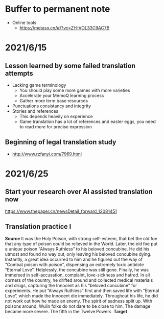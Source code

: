 # Buffer to permanent note
- Online tools
    - https://metaso.cn/#/?vc=ZH-VOL33C9AC7B
# 2021/6/15
## Lesson learned by some failed translation attempts
- Lacking game terminology
  - You should play some more games with more varieties
  - Accelerate your MemoQ learning process
  - Gather more term base resources
- Punctuations consistancy and integrity
- Stories and references
  - This depends heavily on experience
  - Game translation has a lot of references and easter eggs, you need to read more for precise expression


## Beginning of legal translation study
- http://www.rzfanyi.com/7969.html

# 2021/6/25
## Start your research over AI assisted translation now
https://www.thepaper.cn/newsDetail_forward_12081451

## Translation practice I
**Source**
It was the Holy Poison, with strong self-esteem, that bet the old foe that any type of poison could be relieved in the World. Later, the old foe put a unique poison “Always Ruthless” to his beloved concubine. He did his utmost and found no way out, only leaving his beloved concubine dying. Instantly, a great idea occurred to him and he figured out the way of “Combat poison with poison”, dispensing an extremely toxic antidote “Eternal Love”. Helplessly, the concubine was still gone. Finally, he was immersed in self-accusation, complaint, love-sickness and hatred. In all corners of the country, he drifted around and collected medical materials and drugs, capturing the Innocent as his “beloved concubine” for experiments. He put “Always Ruthless” first and then saved life with “Eternal Love”, which made the Innocent die immediately. Throughout his life, he did not work out how he made an enemy. The spirit of sadness split up. With poisons around, Wulin folks do not dare to be close to him. The damage became more severe. The fifth in the Twelve Powers.
**Target**